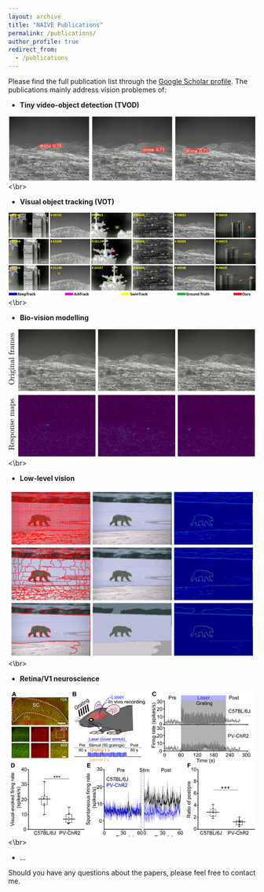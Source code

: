 ```yaml
---
layout: archive
title: "NAIVE Publications"
permalink: /publications/
author_profile: true
redirect_from:
  - /publications
---
```


Please find the full publication list through the [Google Scholar profile](https://scholar.google.com/citations?user=YOtXJvQAAAAJ&hl=zh-CN). The publications mainly address vision problemes of:
* **Tiny video-object detection (TVOD)**

![](../images/ASOC-result_small.png)
<\br>  

  
* **Visual object tracking (VOT)**

![](../images/TPAMI-result-small.png)
<\br>  


* **Bio-vision modelling**

![](../images/ASOC-magno-result-small.png)
<\br>

* **Low-level vision**

![](../images/SIVP-result-small.png)
<\br>

* **Retina/V1 neuroscience**

![](../images/NSB-illu-small.png)
<\br>  

* ...

Should you have any questions about the papers, please feel free to contact me.
